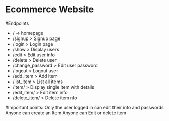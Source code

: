 # Ecommerce Website

#Endpoints
- / -> homepage 
 - /signup > Signup page 
- /login > Login page 
- /show > Display users 
- /edit > Edit user info
- /delete > Delete user 
- /change_password > Edit user password
- /logout > Logout user 
- /add_item > Add item 
- /list_item > List all items 
- /item/<id> > Display single item with details 
- /edit_item/<id> > Edit item info 
- /delete_item/<id> > Delete item nfo 
  
 #Important points: 
  Only the user logged in can edit their info and passwords 
  Anyone can create an Item 
  Anyone can Edit or delete item 

  
